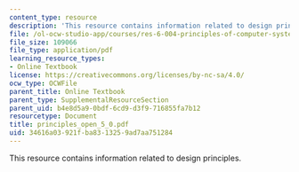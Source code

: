 ```yaml
---
content_type: resource
description: 'This resource contains information related to design principles. '
file: /ol-ocw-studio-app/courses/res-6-004-principles-of-computer-system-design-an-introduction-spring-2009/34616a03921fba8313259ad7aa751284_principles_open_5_0.pdf
file_size: 109066
file_type: application/pdf
learning_resource_types:
- Online Textbook
license: https://creativecommons.org/licenses/by-nc-sa/4.0/
ocw_type: OCWFile
parent_title: Online Textbook
parent_type: SupplementalResourceSection
parent_uid: b4e8d5a9-0bdf-6cd9-d3f9-716855fa7b12
resourcetype: Document
title: principles_open_5_0.pdf
uid: 34616a03-921f-ba83-1325-9ad7aa751284
---
```

This resource contains information related to design principles. 